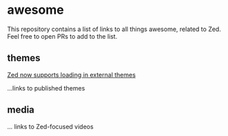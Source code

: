 # awesome

This repository contains a list of links to all things awesome, related to Zed. Feel free to open PRs to add to the list.

## themes

[Zed now supports loading in external themes](https://zed.dev/blog/user-themes-now-in-preview)

...links to published themes

## media

... links to Zed-focused videos

